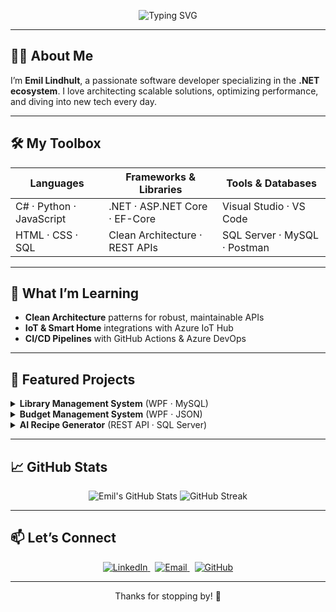 <p align="center">
  <img src="https://readme-typing-svg.herokuapp.com?font=Fira+Code&size=30&pause=1000&color=0C9CFF&center=true&vCenter=true&width=600&lines=Hi+there!+I%27m+Emil+Lindhult+%F0%9F%8C%9F;.NET+Developer+%7C+API+Enthusiast" alt="Typing SVG"/>
</p>

---

## 👨‍💻 About Me
I’m **Emil Lindhult**, a passionate software developer specializing in the **.NET ecosystem**. I love architecting scalable solutions, optimizing performance, and diving into new tech every day.

---

## 🛠️ My Toolbox

| Languages                   | Frameworks & Libraries            | Tools & Databases          |
|-----------------------------|-----------------------------------|----------------------------|
| C# · Python · JavaScript    | .NET · ASP.NET Core · EF-Core     | Visual Studio · VS Code    |
| HTML · CSS · SQL            | Clean Architecture · REST APIs    | SQL Server · MySQL · Postman |

---

## 🌱 What I’m Learning
- **Clean Architecture** patterns for robust, maintainable APIs  
- **IoT & Smart Home** integrations with Azure IoT Hub  
- **CI/CD Pipelines** with GitHub Actions & Azure DevOps  

---

## 🚀 Featured Projects

<details>
<summary><strong>Library Management System</strong> (WPF · MySQL)</summary>

- 🧰 **Tech:** C#, WPF, MySQL  
- ✨ **Highlights:**  
  - User-friendly UI with MVVM pattern  
  - Role-based authentication & real-time search  
- 🔗 [GitHub Repository](https://github.com/blaskarm/Library.git)
</details>

<details>
<summary><strong>Budget Management System</strong> (WPF · JSON)</summary>

- 🧰 **Tech:** C#, WPF, JSON  
- ✨ **Highlights:**  
  - Dynamic expense tracking & chart visualizations  
  - Import/export reports in CSV/JSON  
- 🔗 [GitHub Repository](https://github.com/blaskarm/Budget.git)
</details>

<details>
<summary><strong>AI Recipe Generator</strong> (REST API · SQL Server)</summary>

- 🧰 **Tech:** .NET 7, ASP.NET Core, Clean Architecture  
- ✨ **Highlights:**  
  - GPT-powered recipe suggestions based on available ingredients  
  - Secure JWT authentication & Swagger docs  
- 🔗 [GitHub Repository](https://github.com/blaskarm/AIronChef.git)
</details>

---

## 📈 GitHub Stats

<p align="center">
  <img src="https://github-readme-stats.vercel.app/api?username=blaskarm&show_icons=true&theme=transparent" alt="Emil's GitHub Stats" />
  <img src="https://github-readme-streak-stats.herokuapp.com/?user=blaskarm&theme=transparent" alt="GitHub Streak" />
</p>

---

## 📫 Let’s Connect

<p align="center">
  <a href="https://www.linkedin.com/in/emil-lindhult-63484017b/">
    <img src="https://img.shields.io/badge/LinkedIn-%230077B5.svg?style=flat-square&logo=linkedin&logoColor=white" alt="LinkedIn"/>
  </a>
  &nbsp;
  <a href="mailto:emillindhult@outlook.com">
    <img src="https://img.shields.io/badge/Email-%230078D4.svg?style=flat-square&logo=microsoft-outlook&logoColor=white" alt="Email"/>
  </a>
  &nbsp;
  <a href="https://github.com/blaskarm">
    <img src="https://img.shields.io/badge/GitHub-%2312100E.svg?style=flat-square&logo=github&logoColor=white" alt="GitHub"/>
  </a>
</p>

---

<p align="center">Thanks for stopping by! 🚀</p>
